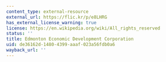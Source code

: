 ```yaml
---
content_type: external-resource
external_url: https://flic.kr/p/e8LHRG
has_external_license_warning: true
license: https://en.wikipedia.org/wiki/All_rights_reserved
status: ''
title: Edmonton Economic Development Corporation
uid: de36162d-1480-4399-aaaf-023a56fdb0a6
wayback_url: ''
---
```

